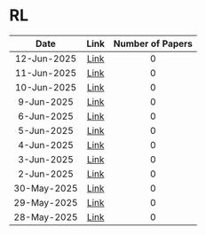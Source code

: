 # RL

| Date | Link | Number of Papers |
|:----:|:----:|:----------------:|
| 12-Jun-2025 | [Link](https://github.com/Deriq-Qian-Dong/Awesome-arXiv-Daily-Reporter/blob/main/12-Jun-2025/topic/RL_related_papers.md) | 0 |
| 11-Jun-2025 | [Link](https://github.com/Deriq-Qian-Dong/Awesome-arXiv-Daily-Reporter/blob/main/11-Jun-2025/topic/RL_related_papers.md) | 0 |
| 10-Jun-2025 | [Link](https://github.com/Deriq-Qian-Dong/Awesome-arXiv-Daily-Reporter/blob/main/10-Jun-2025/topic/RL_related_papers.md) | 0 |
| 9-Jun-2025 | [Link](https://github.com/Deriq-Qian-Dong/Awesome-arXiv-Daily-Reporter/blob/main/9-Jun-2025/topic/RL_related_papers.md) | 0 |
| 6-Jun-2025 | [Link](https://github.com/Deriq-Qian-Dong/Awesome-arXiv-Daily-Reporter/blob/main/6-Jun-2025/topic/RL_related_papers.md) | 0 |
| 5-Jun-2025 | [Link](https://github.com/Deriq-Qian-Dong/Awesome-arXiv-Daily-Reporter/blob/main/5-Jun-2025/topic/RL_related_papers.md) | 0 |
| 4-Jun-2025 | [Link](https://github.com/Deriq-Qian-Dong/Awesome-arXiv-Daily-Reporter/blob/main/4-Jun-2025/topic/RL_related_papers.md) | 0 |
| 3-Jun-2025 | [Link](https://github.com/Deriq-Qian-Dong/Awesome-arXiv-Daily-Reporter/blob/main/3-Jun-2025/topic/RL_related_papers.md) | 0 |
| 2-Jun-2025 | [Link](https://github.com/Deriq-Qian-Dong/Awesome-arXiv-Daily-Reporter/blob/main/2-Jun-2025/topic/RL_related_papers.md) | 0 |
| 30-May-2025 | [Link](https://github.com/Deriq-Qian-Dong/Awesome-arXiv-Daily-Reporter/blob/main/30-May-2025/topic/RL_related_papers.md) | 0 |
| 29-May-2025 | [Link](https://github.com/Deriq-Qian-Dong/Awesome-arXiv-Daily-Reporter/blob/main/29-May-2025/topic/RL_related_papers.md) | 0 |
| 28-May-2025 | [Link](https://github.com/Deriq-Qian-Dong/Awesome-arXiv-Daily-Reporter/blob/main/28-May-2025/topic/RL_related_papers.md) | 0 |
